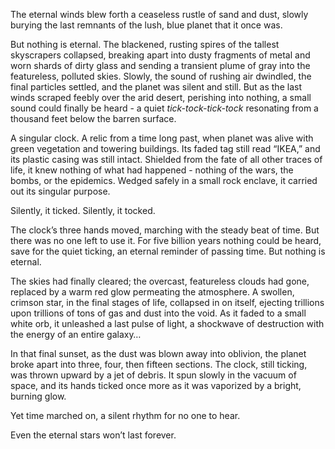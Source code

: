 <!--
.. title: A Relentless Ticking
.. slug: a-relentless-ticking
.. date: 2020-02-07 23:58:35 UTC-04:00
.. tags: 
.. category: 
.. link: 
.. description: 
.. type: text
-->

The eternal winds blew forth a ceaseless rustle of sand and dust, slowly burying the last remnants of the lush, blue planet that it once was.
<!-- TEASER_END -->
But nothing is eternal. The blackened, rusting spires of the tallest skyscrapers collapsed, breaking apart into dusty fragments of metal and worn shards of dirty glass and sending a transient plume of gray into the featureless, polluted skies. Slowly, the sound of rushing air dwindled, the final particles settled, and the planet was silent and still. But as the last winds scraped feebly over the arid desert, perishing into nothing, a small sound could finally be heard - a quiet *tick-tock-tick-tock* resonating from a thousand feet below the barren surface.

A singular clock. A relic from a time long past, when planet was alive with green vegetation and towering buildings. Its faded tag still read “IKEA,” and its plastic casing was still intact. Shielded from the fate of all other traces of life, it knew nothing of what had happened - nothing of the wars, the bombs, or the epidemics. Wedged safely in a small rock enclave, it carried out its singular purpose.

Silently, it ticked. Silently, it tocked.

The clock’s three hands moved, marching with the steady beat of time. But there was no one left to use it. For five billion years nothing could be heard, save for the quiet ticking, an eternal reminder of passing time. But nothing is eternal.

The skies had finally cleared; the overcast, featureless clouds had gone, replaced by a warm red glow permeating the atmosphere. A swollen, crimson star, in the final stages of life, collapsed in on itself, ejecting trillions upon trillions of tons of gas and dust into the void. As it faded to a small white orb, it unleashed a last pulse of light, a shockwave of destruction with the energy of an entire galaxy… 

In that final sunset, as the dust was blown away into oblivion, the planet broke apart into three, four, then fifteen sections. The clock, still ticking, was thrown upward by a jet of debris. It spun slowly in the vacuum of space, and its hands ticked once more as it was vaporized by a bright, burning glow.

Yet time marched on, a silent rhythm for no one to hear.

Even the eternal stars won’t last forever.